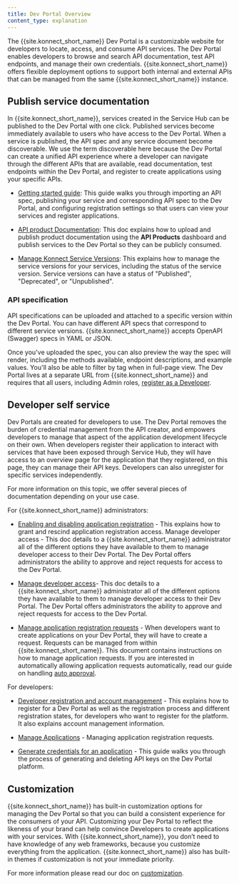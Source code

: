 ```yaml
---
title: Dev Portal Overview
content_type: explanation
---
```


The {{site.konnect_short_name}} Dev Portal is a customizable website for developers to locate, access, and consume API services. The Dev Portal enables developers to browse and search API documentation, test API endpoints, and manage their own credentials. {{site.konnect_short_name}} offers flexible deployment options to support both internal and external APIs that can be managed from the same {{site.konnect_short_name}} instance.

## Publish service documentation

In {{site.konnect_short_name}}, services created in the Service Hub can be published to the Dev Portal with one click. Published services become immediately available to users who have access to the Dev Portal. When a service is published, the API spec and any service document become discoverable. We use the term discoverable here because the Dev Portal can create a unified API experience where a developer can navigate through the different APIs that are available, read documentation, test endpoints within the Dev Portal, and register to create applications using your specific APIs.

* [Getting started guide](/konnect/getting-started/publish-service/): This guide walks you through importing an API spec, publishing your service and corresponding API spec to the Dev Portal, and configuring registration settings so that users can view your services and register applications.

* [API product Documentation](/konnect/servicehub/service-documentation/): This doc explains how to upload and publish product documentation using the **API Products** dashboard and publish services to the Dev Portal so they can be publicly consumed.

* [Manage Konnect Service Versions](/konnect/servicehub/service-versions/): This explains how to manage the service versions for your services, including the status of the service version. Service versions can have a status of "Published", "Deprecated", or "Unpublished". 

### API specification

API specifications can be uploaded and attached to a specific version within the Dev Portal.
You can have different API specs that correspond to different service versions.
{{site.konnect_short_name}} accepts OpenAPI (Swagger) specs in YAML or JSON.

Once you've uploaded the spec, you can also preview the way the spec will render, including the methods available, endpoint descriptions, and example values. You'll also be able to filter by tag when in full-page view. 
The Dev Portal lives at a separate URL from {{site.konnect_short_name}} and requires that all users, including Admin roles, [register as a Developer](/konnect/dev-portal/dev-reg/).

## Developer self service

Dev Portals are created for developers to use. The Dev Portal removes the burden of credential management from the API creator, and empowers developers to manage that aspect of the application development lifecycle on their own. When developers register their application to interact with services that have been exposed through Service Hub, they will have access to an overview page for the application that they registered, on this page, they can manage their API keys. Developers can also unregister for specific services independently.

For more information on this topic, we offer several pieces of documentation depending on your use case.

For {{site.konnect_short_name}} administrators:

* [Enabling and disabling application registration](/konnect/dev-portal/applications/enable-app-reg/) - This explains how to grant and rescind application registration access.
Manage developer access - This doc details to a {{site.konnect_short_name}} administrator all of the different options they have available to them to manage developer access to their Dev Portal. The Dev Portal offers administrators the ability to approve and reject requests for access to the Dev Portal.

* [Manage developer access](/konnect/dev-portal/access-and-approval/manage-devs/)- This doc details to a {{site.konnect_short_name}} administrator all of the different options they have available to them to manage developer access to their Dev Portal. The Dev Portal offers administrators the ability to approve and reject requests for access to the Dev Portal.

* [Manage application registration requests](/konnect/dev-portal/access-and-approval/manage-devs/) -  When developers want to create applications on your Dev Portal, they will have to create a request. Requests can be managed from within {{site.konnect_short_name}}. This document contains instructions on how to manage application requests. If you are interested in automatically allowing application requests automatically, read our guide on handling [auto approval](/konnect/dev-portal/access-and-approval/auto-approve-devs-apps/).

For developers:

* [Developer registration and account management](/konnect/dev-portal/dev-reg/) - This explains how to register for a Dev Portal as well as the registration process and different registration states, for developers who want to register for the platform. It also explains account management information.

* [Manage Applications](/konnect/dev-portal/applications/dev-apps/) - Managing application registration requests.

* [Generate credentials for an application](/konnect/dev-portal/applications/dev-gen-creds/) - This guide walks you through the process of generating and deleting API keys on the Dev Portal platform.

## Customization

{{site.konnect_short_name}} has built-in customization options for managing the Dev Portal so that you can build a consistent experience for the consumers of your API. Customizing your Dev Portal to reflect the likeness of your brand can help convince Developers to create applications with your services. With {{site.konnect_short_name}}, you don’t need to have knowledge of any web frameworks, because you customize everything from the application. {{site.konnect_short_name}} also has built-in themes if customization is not your immediate priority.

For more information please read our doc on [customization](/konnect/dev-portal/customization/).
